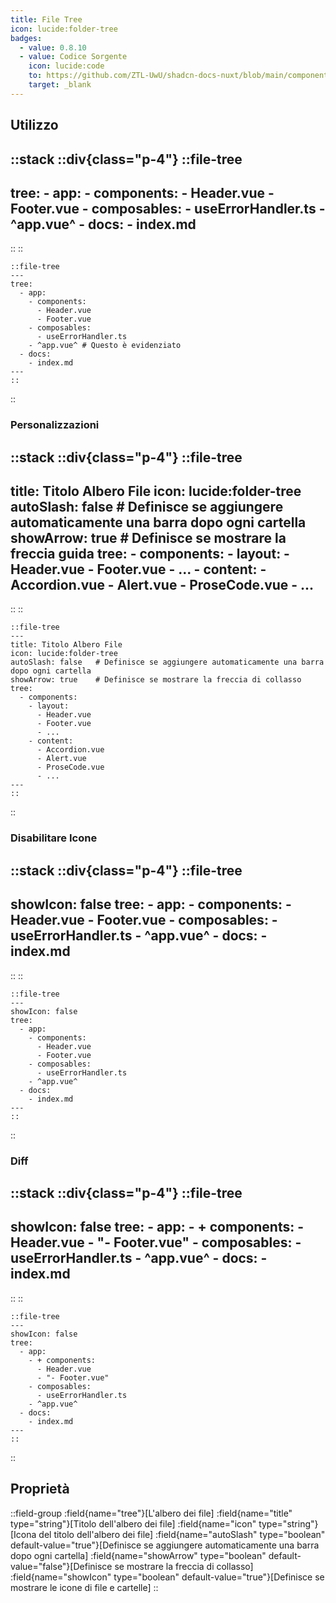 ```yaml
---
title: File Tree
icon: lucide:folder-tree
badges:
  - value: 0.8.10
  - value: Codice Sorgente
    icon: lucide:code
    to: https://github.com/ZTL-UwU/shadcn-docs-nuxt/blob/main/components/content/FileTree.vue
    target: _blank
---
```


## Utilizzo

::stack
::div{class="p-4"}
  ::file-tree
  ---
  tree:
    - app:
      - components:
        - Header.vue
        - Footer.vue
      - composables:
        - useErrorHandler.ts
      - ^app.vue^
    - docs:
      - index.md
  ---
  ::
::
```mdc
::file-tree
---
tree:
  - app:
    - components:
      - Header.vue
      - Footer.vue
    - composables:
      - useErrorHandler.ts
    - ^app.vue^ # Questo è evidenziato
  - docs:
    - index.md
---
::
```
::

### Personalizzazioni

::stack
::div{class="p-4"}
  ::file-tree
  ---
  title: Titolo Albero File
  icon: lucide:folder-tree
  autoSlash: false   # Definisce se aggiungere automaticamente una barra dopo ogni cartella
  showArrow: true    # Definisce se mostrare la freccia guida
  tree:
    - components:
      - layout:
        - Header.vue
        - Footer.vue
        - ...
      - content:
        - Accordion.vue
        - Alert.vue
        - ProseCode.vue
        - ...
  ---
  ::
::
```mdc
::file-tree
---
title: Titolo Albero File
icon: lucide:folder-tree
autoSlash: false   # Definisce se aggiungere automaticamente una barra dopo ogni cartella
showArrow: true    # Definisce se mostrare la freccia di collasso
tree:
  - components:
    - layout:
      - Header.vue
      - Footer.vue
      - ...
    - content:
      - Accordion.vue
      - Alert.vue
      - ProseCode.vue
      - ...
---
::
```
::
### Disabilitare Icone

::stack
::div{class="p-4"}
  ::file-tree
  ---
  showIcon: false
  tree:
    - app:
      - components:
        - Header.vue
        - Footer.vue
      - composables:
        - useErrorHandler.ts
      - ^app.vue^
    - docs:
      - index.md
  ---
  ::
::
```mdc
::file-tree
---
showIcon: false
tree:
  - app:
    - components:
      - Header.vue
      - Footer.vue
    - composables:
      - useErrorHandler.ts
    - ^app.vue^
  - docs:
    - index.md
---
::
```
::

### Diff

::stack
::div{class="p-4"}
  ::file-tree
  ---
  showIcon: false
  tree:
    - app:
      - + components:
        - Header.vue
        - "- Footer.vue"
      - composables:
        - useErrorHandler.ts
      - ^app.vue^
    - docs:
      - index.md
  ---
  ::
::
```mdc
::file-tree
---
showIcon: false
tree:
  - app:
    - + components:
      - Header.vue
      - "- Footer.vue"
    - composables:
      - useErrorHandler.ts
    - ^app.vue^
  - docs:
    - index.md
---
::
```
::

## Proprietà

::field-group
  :field{name="tree"}[L'albero dei file]
  :field{name="title" type="string"}[Titolo dell'albero dei file]
  :field{name="icon" type="string"}[Icona del titolo dell'albero dei file]
  :field{name="autoSlash" type="boolean" default-value="true"}[Definisce se aggiungere automaticamente una barra dopo ogni cartella]
  :field{name="showArrow" type="boolean" default-value="false"}[Definisce se mostrare la freccia di collasso]
  :field{name="showIcon" type="boolean" default-value="true"}[Definisce se mostrare le icone di file e cartelle]
::
